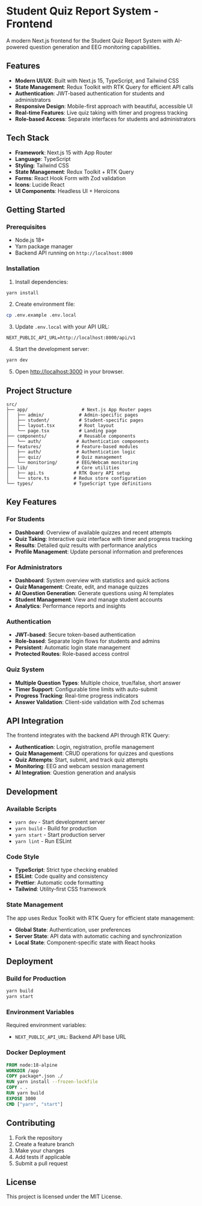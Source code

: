 # Student Quiz Report System - Frontend

A modern Next.js frontend for the Student Quiz Report System with AI-powered question generation and EEG monitoring capabilities.

## Features

- **Modern UI/UX**: Built with Next.js 15, TypeScript, and Tailwind CSS
- **State Management**: Redux Toolkit with RTK Query for efficient API calls
- **Authentication**: JWT-based authentication for students and administrators
- **Responsive Design**: Mobile-first approach with beautiful, accessible UI
- **Real-time Features**: Live quiz taking with timer and progress tracking
- **Role-based Access**: Separate interfaces for students and administrators

## Tech Stack

- **Framework**: Next.js 15 with App Router
- **Language**: TypeScript
- **Styling**: Tailwind CSS
- **State Management**: Redux Toolkit + RTK Query
- **Forms**: React Hook Form with Zod validation
- **Icons**: Lucide React
- **UI Components**: Headless UI + Heroicons

## Getting Started

### Prerequisites

- Node.js 18+ 
- Yarn package manager
- Backend API running on `http://localhost:8000`

### Installation

1. Install dependencies:
```bash
yarn install
```

2. Create environment file:
```bash
cp .env.example .env.local
```

3. Update `.env.local` with your API URL:
```
NEXT_PUBLIC_API_URL=http://localhost:8000/api/v1
```

4. Start the development server:
```bash
yarn dev
```

5. Open [http://localhost:3000](http://localhost:3000) in your browser.

## Project Structure

```
src/
├── app/                    # Next.js App Router pages
│   ├── admin/             # Admin-specific pages
│   ├── student/           # Student-specific pages
│   ├── layout.tsx         # Root layout
│   └── page.tsx           # Landing page
├── components/            # Reusable components
│   └── auth/             # Authentication components
├── features/             # Feature-based modules
│   ├── auth/             # Authentication logic
│   ├── quiz/             # Quiz management
│   └── monitoring/       # EEG/Webcam monitoring
├── lib/                  # Core utilities
│   ├── api.ts           # RTK Query API setup
│   └── store.ts         # Redux store configuration
└── types/               # TypeScript type definitions
```

## Key Features

### For Students
- **Dashboard**: Overview of available quizzes and recent attempts
- **Quiz Taking**: Interactive quiz interface with timer and progress tracking
- **Results**: Detailed quiz results with performance analytics
- **Profile Management**: Update personal information and preferences

### For Administrators
- **Dashboard**: System overview with statistics and quick actions
- **Quiz Management**: Create, edit, and manage quizzes
- **AI Question Generation**: Generate questions using AI templates
- **Student Management**: View and manage student accounts
- **Analytics**: Performance reports and insights

### Authentication
- **JWT-based**: Secure token-based authentication
- **Role-based**: Separate login flows for students and admins
- **Persistent**: Automatic login state management
- **Protected Routes**: Role-based access control

### Quiz System
- **Multiple Question Types**: Multiple choice, true/false, short answer
- **Timer Support**: Configurable time limits with auto-submit
- **Progress Tracking**: Real-time progress indicators
- **Answer Validation**: Client-side validation with Zod schemas

## API Integration

The frontend integrates with the backend API through RTK Query:

- **Authentication**: Login, registration, profile management
- **Quiz Management**: CRUD operations for quizzes and questions
- **Quiz Attempts**: Start, submit, and track quiz attempts
- **Monitoring**: EEG and webcam session management
- **AI Integration**: Question generation and analysis

## Development

### Available Scripts

- `yarn dev` - Start development server
- `yarn build` - Build for production
- `yarn start` - Start production server
- `yarn lint` - Run ESLint

### Code Style

- **TypeScript**: Strict type checking enabled
- **ESLint**: Code quality and consistency
- **Prettier**: Automatic code formatting
- **Tailwind**: Utility-first CSS framework

### State Management

The app uses Redux Toolkit with RTK Query for efficient state management:

- **Global State**: Authentication, user preferences
- **Server State**: API data with automatic caching and synchronization
- **Local State**: Component-specific state with React hooks

## Deployment

### Build for Production

```bash
yarn build
yarn start
```

### Environment Variables

Required environment variables:

- `NEXT_PUBLIC_API_URL`: Backend API base URL

### Docker Deployment

```dockerfile
FROM node:18-alpine
WORKDIR /app
COPY package*.json ./
RUN yarn install --frozen-lockfile
COPY . .
RUN yarn build
EXPOSE 3000
CMD ["yarn", "start"]
```

## Contributing

1. Fork the repository
2. Create a feature branch
3. Make your changes
4. Add tests if applicable
5. Submit a pull request

## License

This project is licensed under the MIT License.
